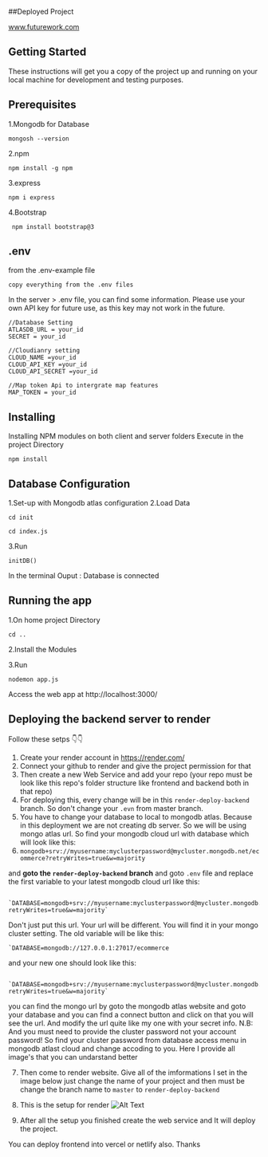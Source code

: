 ##Deployed Project

www.futurework.com

## Getting Started

These instructions will get you a copy of the project up and running on your local machine for development and testing purposes.

## Prerequisites
1.Mongodb for Database
```
mongosh --version
```
2.npm 
```
npm install -g npm
```
3.express 
```
npm i express
```
4.Bootstrap
```
 npm install bootstrap@3
```
## .env
from the .env-example file
```
copy everything from the .env files
```

In the server > .env file, you can find some information. Please use your own API key for future use, as this key may not work in the future.

```
//Database Setting
ATLASDB_URL = your_id
SECRET = your_id

//Cloudianry setting 
CLOUD_NAME =your_id
CLOUD_API_KEY =your_id
CLOUD_API_SECRET =your_id

//Map token Api to intergrate map features
MAP_TOKEN = your_id
```

## Installing

Installing NPM modules on both client and server folders
Execute in the project Directory
```
npm install
```
## Database Configuration
1.Set-up with Mongodb atlas configuration
2.Load Data
```
cd init
```
```
cd index.js
```
3.Run
```
initDB()
```
In the terminal 
Ouput : Database is connected

## Running the app
1.On home project Directory
```
cd ..
```
2.Install the Modules

3.Run
```
nodemon app.js
```
Access the web app at http://localhost:3000/

## Deploying the backend server to render

Follow these setps 👇👇

1. Create your render account in https://render.com/
2. Connect your github to render and give the project permission for that
3. Then create a new Web Service and add your repo (your repo must be look like this repo's folder structure like frontend and backend both in that repo)
4. For deploying this, every change will be in this `render-deploy-backend` branch. So don't change your `.evn` from master branch.
5. You have to change your database to local to mongodb atlas. Because in this deployment we are not creating db server. So we will be using mongo atlas url. So find your mongodb cloud url with database which will look like this:
6. `mongodb+srv://myusername:myclusterpassword@mycluster.mongodb.net/ecommerce?retryWrites=true&w=majority`
   
and
   <b>goto the `render-deploy-backend` branch</b>
   and goto `.env` file and replace the first variable to your latest mongodb cloud url like this:
```
   `DATABASE=mongodb+srv://myusername:myclusterpassword@mycluster.mongodb.net/ecommerce?retryWrites=true&w=majority`
```
Don't just put this url. Your url will be different. You will find it in your mongo cluster setting.
   The old variable will be like this:
   ```
`DATABASE=mongodb://127.0.0.1:27017/ecommerce
```
 and your new one should look like this:
 ```
   `DATABASE=mongodb+srv://myusername:myclusterpassword@mycluster.mongodb.net/ecommerce?retryWrites=true&w=majority`
```
   you can find the mongo url by goto the mongodb atlas website and goto your database and you can find a connect button and click on that you will see the url. And modify the url quite like my one with your secret info.
   N.B: And you must need to provide the cluster password not your account password! So find your cluster password from database access menu in mongodb atlast cloud and change accoding to you. Here I provide all image's that you can undarstand better
  
7. Then come to render website. Give all of the imformations I set in the image below just change the name of your project and then must be change the branch name to `master` to `render-deploy-backend`

8. This is the setup for render
   ![Alt Text](assetREADME.md/renderDeployBackendSetup.png)

9. After all the setup you finished create the web service and It will deploy the project.

You can deploy frontend into vercel or netlify also. Thanks
